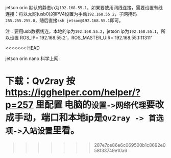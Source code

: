

jetson orin 默认的静态ip为`192.168.55.1`，如果要使用网线连接，需要设置有线连接：将以太网(usb0)的IPV4设置为手动`192.168.55.2`，子网掩码`255.255.255.0`，随后直接`ssh jetson@192.168.55.1`即可。

注：要用usb数据线连，本地的ip为`192.168.55.2`，jetson ip为`192.168.55.1`，所以设置 ROS_IP='192.168.55.2'，ROS_MASTER_UIR='192.168.55.1:11311'

<<<<<<< HEAD


jetson orin nano 科学上网:

下载：Qv2ray
按 https://igghelper.com/helper/?p=257 里配置
电脑的`设置->网络代理`要改成手动，端口和本地ip是`Qv2ray -> 首选项->入站设置`里看。
=======
>>>>>>> 287e7ce86e6c069500b1c8692e058f33749e10a6
